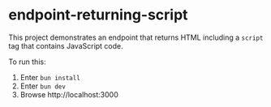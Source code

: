 # endpoint-returning-script

This project demonstrates an endpoint that returns HTML
including a `script` tag that contains JavaScript code.

To run this:

1. Enter `bun install`
1. Enter `bun dev`
1. Browse http://localhost:3000
